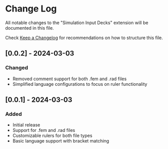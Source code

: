 # Change Log

All notable changes to the "Simulation Input Decks" extension will be documented in this file.

Check [Keep a Changelog](http://keepachangelog.com/) for recommendations on how to structure this file.

## [0.0.2] - 2024-03-03
### Changed
- Removed comment support for both .fem and .rad files
- Simplified language configurations to focus on ruler functionality

## [0.0.1] - 2024-03-03
### Added
- Initial release
- Support for .fem and .rad files
- Customizable rulers for both file types
- Basic language support with bracket matching